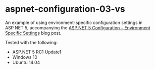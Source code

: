 # aspnet-configuration-03-vs

An example of using environment-specific configuration settings in ASP.NET 5, accompanying the [ASP.NET 5 Configuration – Environment Specific Settings](https://jeffogata.wordpress.com/2015/12/29/asp-net-5-configuration-environment-specific-settings/) blog post.

Tested with the following:
* ASP.NET 5 RC1 Update1
* Windows 10
* Ubuntu 14.04
